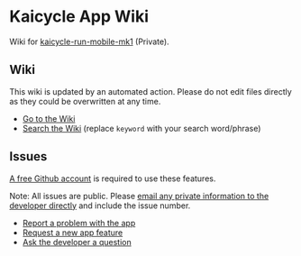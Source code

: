 # Kaicycle App Wiki

Wiki for [kaicycle-run-mobile-mk1](https://github.com/dotherightthing/kaicycle-run-mobile-mk1) (Private).

## Wiki

This wiki is updated by an automated action. Please do not edit files directly as they could be overwritten at any time.

* [Go to the Wiki](https://github.com/dotherightthing/kaicycle-run-mobile-mk1-wiki/wiki/Home)
* [Search the Wiki](https://github.com/search?q=repo%3Adotherightthing%2Fkaicycle-run-mobile-mk1-wiki+keyword&type=wikis) (replace `keyword` with your search word/phrase)

## Issues

[A free Github account](https://github.com/signup) is required to use these features.

Note: All issues are public. Please [email any private information to the developer directly](mailto:dotherightthingnz@gmail.com?subject=[Github]%20Kaicycle%20Run%20Mobile%20issue%20-%20) and include the issue number.

* [Report a problem with the app](https://github.com/dotherightthing/kaicycle-run-mobile-mk1-wiki/issues/new?assignees=dotherightthing&labels=bug)
* [Request a new app feature](https://github.com/dotherightthing/kaicycle-run-mobile-mk1-wiki/issues/new?assignees=dotherightthing&labels=enhancement)
* [Ask the developer a question](https://github.com/dotherightthing/kaicycle-run-mobile-mk1-wiki/issues/new?assignees=dotherightthing&labels=question)
